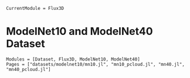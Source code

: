 ```@meta
CurrentModule = Flux3D
```
# ModelNet10 and ModelNet40 Dataset

```@autodocs
Modules = [Dataset, Flux3D, ModelNet10, ModelNet40]
Pages = ["datasets/modelnet10/mn10.jl", "mn10_pcloud.jl", "mn40.jl", "mn40_pcloud.jl"]
```
